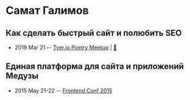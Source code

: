 # Самат Галимов

## Как сделать быстрый сайт и полюбить SEO
- 2019 Mar 21 -- [Tver.io Poetry Meetup](https://youtu.be/MRAM5ooFfQo)  | [:notebook:](http://tver.io/meetup/2019/03-poetry/slides/2019-tver-io-poetry-galimov.pdf)  
## Единая платформа для сайта и приложений Медузы
- 2015 May 21-22 -- [Frontend Conf 2015](https://www.youtube.com/watch?v=Ja-VhJL2FbE)    

